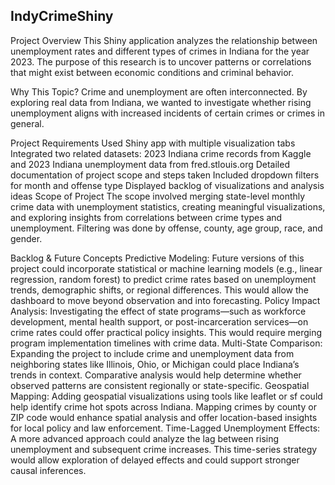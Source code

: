 
##  IndyCrimeShiny

Project Overview
This Shiny application analyzes the relationship between unemployment rates and different types of crimes in Indiana for the year 2023. The purpose of this research is to uncover patterns or correlations that might exist between economic conditions and criminal behavior.

Why This Topic?
Crime and unemployment are often interconnected. By exploring real data from Indiana, we wanted to investigate whether rising unemployment aligns with increased incidents of certain crimes or crimes in general.

Project Requirements
Used Shiny app with multiple visualization tabs
Integrated two related datasets: 2023 Indiana crime records from Kaggle and 2023 Indiana unemployment data from fred.stlouis.org
Detailed documentation of project scope and steps taken
Included dropdown filters for month and offense type
Displayed backlog of visualizations and analysis ideas
Scope of Project
The scope involved merging state-level monthly crime data with unemployment statistics, creating meaningful visualizations, and exploring insights from correlations between crime types and unemployment. Filtering was done by offense, county, age group, race, and gender.

Backlog & Future Concepts
Predictive Modeling: Future versions of this project could incorporate statistical or machine learning models (e.g., linear regression, random forest) to predict crime rates based on unemployment trends, demographic shifts, or regional differences. This would allow the dashboard to move beyond observation and into forecasting.
Policy Impact Analysis: Investigating the effect of state programs—such as workforce development, mental health support, or post-incarceration services—on crime rates could offer practical policy insights. This would require merging program implementation timelines with crime data.
Multi-State Comparison: Expanding the project to include crime and unemployment data from neighboring states like Illinois, Ohio, or Michigan could place Indiana’s trends in context. Comparative analysis would help determine whether observed patterns are consistent regionally or state-specific.
Geospatial Mapping: Adding geospatial visualizations using tools like leaflet or sf could help identify crime hot spots across Indiana. Mapping crimes by county or ZIP code would enhance spatial analysis and offer location-based insights for local policy and law enforcement.
Time-Lagged Unemployment Effects: A more advanced approach could analyze the lag between rising unemployment and subsequent crime increases. This time-series strategy would allow exploration of delayed effects and could support stronger causal inferences.
